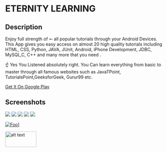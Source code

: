 # ETERNITY LEARNING #

Description
---------------
Enjoy full strength of ➵ all popular tutorials through your Android Devices. This App gives you easy access on almost 20 high quality tutorials including HTML, CSS, Python, JAVA, JUnit, Android, iPhone Development, JDBC, MySQL,C, C++ and many more that you need .

☝ Yes You Listened absolutely right. You Can learn everything from basic to master through all famous websites such as JavaTPoint, TutorialsPoint,GeeksforGeek, Gurur99 etc.

<a href="https://play.google.com/store/apps/details?id=vikash.kumar.eternitylearning" class="button big">Get It On Google Play</a>

Screenshots
-----------

![](https://lh3.googleusercontent.com/UB_yOv_q_NnzY9hAdfPlSHfoKLw3Z7MQW3mzKfgD15AcuAwov8D2JROUG47aSSSDD_M=w720-h310-rw)
![](https://lh3.googleusercontent.com/sk4MRAymdW5WyA9HE52biPRlHkcuytG8VxTAVRkpf_xh893OrEvg82F4Xh-5nH5Byw=w720-h310-rw) 
![](https://lh3.googleusercontent.com/OV5k13omp3fVKNDGk4rzqFxErbHsPYxq5L2BTw994-CJIbyUBjKDEJk4gkOZ9IxgUyTF=w720-h310-rw) 
![](https://lh3.googleusercontent.com/efO2rckEA_syOHK_-cGZZMNiXdMUNaUazDVCfM4MlsEkaeBIgrb2FYLAqXbHRNxEzjVC=w720-h310-rw) 
![](https://lh3.googleusercontent.com/ZNZoqMhOQSNqy-nXu4szV5Tz8dzBBXvGYCMJN-qsT9ysGpvIDdSAy29_OraC0zPu-cXA=w720-h310-rw)

<a href="https://play.google.com/store/apps/details?id=vikash.kumar.eternitylearning" rel="Google Play">![Foo](https://www.gstatic.com/android/market_images/web/play_prism_hlock_2x.png)]</a>

<a href="https://play.google.com/store/apps/details?id=vikash.kumar.eternitylearning" rel="Google Play"><img src="https://www.gstatic.com/android/market_images/web/play_prism_hlock_2x.png" alt="alt text" width="100" height="50"></a>
